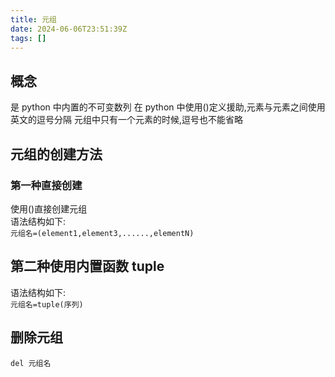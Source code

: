 ```yaml
---
title: 元组
date: 2024-06-06T23:51:39Z
tags: []
---
```


## 概念

是 python 中内置的不可变数列
在 python 中使用()定义援助,元素与元素之间使用英文的逗号分隔
元组中只有一个元素的时候,逗号也不能省略

## 元组的创建方法

### 第一种直接创建

使用()直接创建元组  
语法结构如下:  
​`元组名=(element1,element3,......,elementN)`​

## 第二种使用内置函数 tuple

语法结构如下:  
​`元组名=tuple(序列)`​

## 删除元组

​`del 元组名`​

